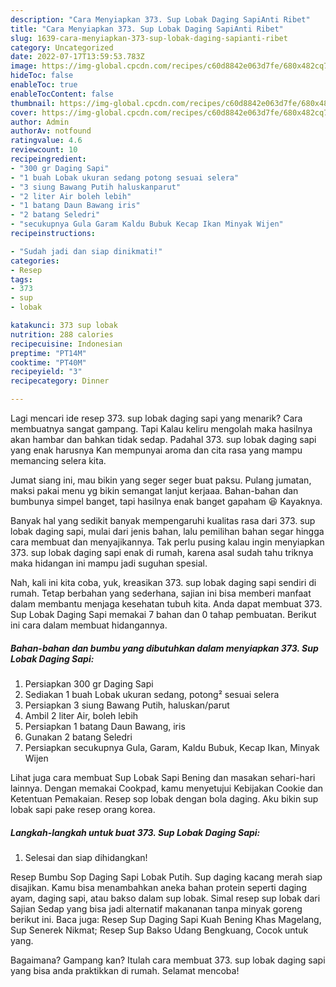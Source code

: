 ```yaml
---
description: "Cara Menyiapkan 373. Sup Lobak Daging SapiAnti Ribet"
title: "Cara Menyiapkan 373. Sup Lobak Daging SapiAnti Ribet"
slug: 1639-cara-menyiapkan-373-sup-lobak-daging-sapianti-ribet
category: Uncategorized
date: 2022-07-17T13:59:53.783Z
image: https://img-global.cpcdn.com/recipes/c60d8842e063d7fe/680x482cq70/373-sup-lobak-daging-sapi-foto-resep-utama.jpg
hideToc: false
enableToc: true
enableTocContent: false
thumbnail: https://img-global.cpcdn.com/recipes/c60d8842e063d7fe/680x482cq70/373-sup-lobak-daging-sapi-foto-resep-utama.jpg
cover: https://img-global.cpcdn.com/recipes/c60d8842e063d7fe/680x482cq70/373-sup-lobak-daging-sapi-foto-resep-utama.jpg
author: Admin
authorAv: notfound
ratingvalue: 4.6
reviewcount: 10
recipeingredient:
- "300 gr Daging Sapi"
- "1 buah Lobak ukuran sedang potong sesuai selera"
- "3 siung Bawang Putih haluskanparut"
- "2 liter Air boleh lebih"
- "1 batang Daun Bawang iris"
- "2 batang Seledri"
- "secukupnya Gula Garam Kaldu Bubuk Kecap Ikan Minyak Wijen"
recipeinstructions:

- "Sudah jadi dan siap dinikmati!"
categories:
- Resep
tags:
- 373
- sup
- lobak

katakunci: 373 sup lobak 
nutrition: 288 calories
recipecuisine: Indonesian
preptime: "PT14M"
cooktime: "PT40M"
recipeyield: "3"
recipecategory: Dinner

---
```



Lagi mencari ide resep 373. sup lobak daging sapi yang menarik? Cara membuatnya sangat gampang. Tapi Kalau keliru mengolah maka hasilnya akan hambar dan bahkan tidak sedap. Padahal 373. sup lobak daging sapi yang enak harusnya Kan mempunyai aroma dan cita rasa yang mampu memancing selera kita.


Jumat siang ini, mau bikin yang seger seger buat paksu. Pulang jumatan, maksi pakai menu yg bikin semangat lanjut kerjaaa. Bahan-bahan dan bumbunya simpel banget, tapi hasilnya enak banget gapaham 😆 Kayaknya.

Banyak hal yang sedikit banyak mempengaruhi kualitas rasa dari 373. sup lobak daging sapi, mulai dari jenis bahan, lalu pemilihan bahan segar hingga cara membuat dan menyajikannya. Tak perlu pusing kalau ingin menyiapkan 373. sup lobak daging sapi enak di rumah, karena asal sudah tahu triknya maka hidangan ini mampu jadi suguhan spesial.


Nah, kali ini kita coba, yuk, kreasikan 373. sup lobak daging sapi sendiri di rumah. Tetap berbahan yang sederhana, sajian ini bisa memberi manfaat dalam membantu menjaga kesehatan tubuh kita. Anda dapat membuat 373. Sup Lobak Daging Sapi memakai 7 bahan dan 0 tahap pembuatan. Berikut ini cara dalam membuat hidangannya.

<!--inarticleads1-->

##### Bahan-bahan dan bumbu yang dibutuhkan dalam menyiapkan 373. Sup Lobak Daging Sapi:

1. Persiapkan 300 gr Daging Sapi
1. Sediakan 1 buah Lobak ukuran sedang, potong² sesuai selera
1. Persiapkan 3 siung Bawang Putih, haluskan/parut
1. Ambil 2 liter Air, boleh lebih
1. Persiapkan 1 batang Daun Bawang, iris
1. Gunakan 2 batang Seledri
1. Persiapkan secukupnya Gula, Garam, Kaldu Bubuk, Kecap Ikan, Minyak Wijen


Lihat juga cara membuat Sup Lobak Sapi Bening dan masakan sehari-hari lainnya. Dengan memakai Cookpad, kamu menyetujui Kebijakan Cookie dan Ketentuan Pemakaian. Resep sop lobak dengan bola daging. Aku bikin sup lobak sapi pake resep orang korea. 

<!--inarticleads2-->

##### Langkah-langkah untuk buat 373. Sup Lobak Daging Sapi:


1. Selesai dan siap dihidangkan!

Resep Bumbu Sop Daging Sapi Lobak Putih. Sup daging kacang merah siap disajikan. Kamu bisa menambahkan aneka bahan protein seperti daging ayam, daging sapi, atau bakso dalam sup lobak. Simal resep sup lobak dari Sajian Sedap yang bisa jadi alternatif makananan tanpa minyak goreng berikut ini. Baca juga: Resep Sup Daging Sapi Kuah Bening Khas Magelang, Sup Senerek Nikmat; Resep Sup Bakso Udang Bengkuang, Cocok untuk yang. 

Bagaimana? Gampang kan? Itulah cara membuat 373. sup lobak daging sapi yang bisa anda praktikkan di rumah. Selamat mencoba!
